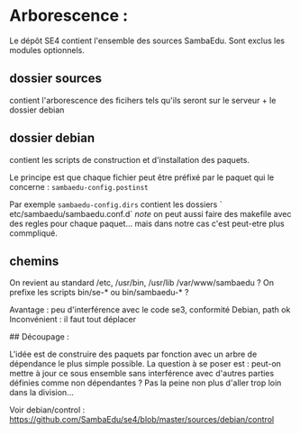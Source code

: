 # Arborescence : 

Le dépôt SE4 contient l'ensemble des sources SambaEdu. Sont exclus les modules optionnels.

## dossier sources 
contient l'arborescence des ficihers tels qu'ils seront sur le serveur + le dossier debian
## dossier debian
contient les scripts de construction et d'installation des paquets.

Le principe est que chaque fichier peut être préfixé par le paquet qui le concerne : `sambaedu-config.postinst` 

Par exemple 
`sambaedu-config.dirs` contient les dossiers ̀ etc/sambaedu/sambaedu.conf.d`
*note* on peut aussi faire des makefile avec des regles pour chaque paquet... mais dans notre cas c'est peut-etre plus commpliqué.

## chemins
On revient au standard /etc, /usr/bin, /usr/lib /var/www/sambaedu ?
On prefixe les scripts bin/se-* ou bin/sambaedu-* ?

Avantage : peu d'interférence avec le code se3, conformité Debian, path ok
Inconvénient : il faut tout déplacer

## Découpage :

L'idée est de construire des paquets par fonction avec un arbre de dépendance le plus simple possible. 
La question à se poser est : peut-on mettre à jour ce sous ensemble sans interférence avec d'autres parties définies comme non dépendantes ?
Pas la peine non plus d'aller trop loin dans la division...

Voir debian/control : https://github.com/SambaEdu/se4/blob/master/sources/debian/control


